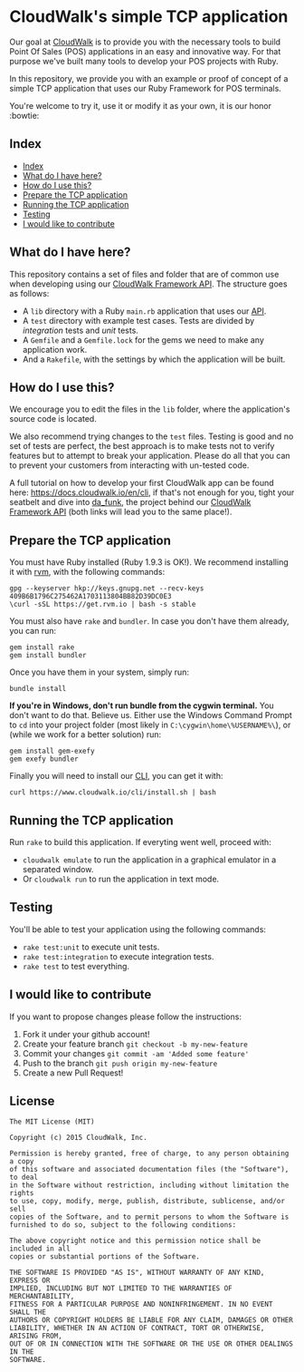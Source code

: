 # CloudWalk's simple TCP application

Our goal at [CloudWalk][1] is to provide you with the
necessary tools to build Point Of Sales (POS) applications
in an easy and innovative way. For that purpose we've built
many tools to develop your POS projects with Ruby.

In this repository, we provide you with an example or proof
of concept of a simple TCP application that uses our Ruby
Framework for POS terminals.

You're welcome to try it, use it or modify it as your own,
it is our honor :bowtie:

## Index

- [Index](#index)
- [What do I have here?](#what-do-i-have-here)
- [How do I use this?](#how-do-i-use-this)
- [Prepare the TCP application](#prepare-the-tcp-application)
- [Running the TCP application](#running-the-tcp-application)
- [Testing](#testing)
- [I would like to contribute](#i-would-like-to-contribute)

## What do I have here?

This repository contains a set of files and folder that are
of common use when developing using our [CloudWalk Framework API][3].
The structure goes as follows:

- A `lib` directory with a Ruby `main.rb` application that uses our [API][3].
- A `test` directory with example test cases. Tests are divided by _integration_ tests and _unit_ tests.
- A `Gemfile` and a `Gemfile.lock` for the gems we need to make
  any application work.
- And a `Rakefile`, with the settings by which the application will
  be built.

## How do I use this?

We encourage you to edit the files in the `lib` folder,
where the application's source code is located.

We also recommend trying changes to the `test` files.
Testing is good and no set of tests are perfect,
the best approach is to make tests not to verify features
but to attempt to break your application.
Please do all that you can to prevent your customers from
interacting with un-tested code.

A full tutorial on how to develop your first CloudWalk app
can be found here: <https://docs.cloudwalk.io/en/cli>,
if that's not enough for you, tight your seatbelt and dive
into [da_funk][2], the project behind our [CloudWalk Framework API][3]
(both links will lead you to the same place!).

## Prepare the TCP application

You must have Ruby installed (Ruby 1.9.3 is OK!).
We recommend installing it with [rvm][4], with
the following commands:

    gpg --keyserver hkp://keys.gnupg.net --recv-keys 409B6B1796C275462A1703113804BB82D39DC0E3
    \curl -sSL https://get.rvm.io | bash -s stable

You must also have `rake` and `bundler`.
In case you don't have them already, you can run:

    gem install rake
    gem install bundler

Once you have them in your system, simply run:

    bundle install

**If you're in Windows, don't run bundle from the cygwin terminal.**
You don't want to do that. Believe us. Either use the Windows
Command Prompt to `cd` into your project folder
(most likely in `C:\cygwin\home\%USERNAME%\`), or
(while we work for a better solution) run:

    gem install gem-exefy
    gem exefy bundler

Finally you will need to install our [CLI][2], you can get it with:

    curl https://www.cloudwalk.io/cli/install.sh | bash

## Running the TCP application

Run `rake` to build this application.
If everyting went well, proceed with:

- `cloudwalk emulate` to run the application in a graphical
  emulator in a separated window.
- Or `cloudwalk run` to run the application in text mode.

## Testing

You'll be able to test your application using the following commands:

- `rake test:unit` to execute unit tests.
- `rake test:integration` to execute integration tests.
- `rake test` to test everything.

## I would like to contribute

If you want to propose changes please follow the instructions:

1. Fork it under your github account!
2. Create your feature branch `git checkout -b my-new-feature`
3. Commit your changes `git commit -am 'Added some feature'`
4. Push to the branch `git push origin my-new-feature`
5. Create a new Pull Request!

## License

```
The MIT License (MIT)

Copyright (c) 2015 CloudWalk, Inc.

Permission is hereby granted, free of charge, to any person obtaining a copy
of this software and associated documentation files (the "Software"), to deal
in the Software without restriction, including without limitation the rights
to use, copy, modify, merge, publish, distribute, sublicense, and/or sell
copies of the Software, and to permit persons to whom the Software is
furnished to do so, subject to the following conditions:

The above copyright notice and this permission notice shall be included in all
copies or substantial portions of the Software.

THE SOFTWARE IS PROVIDED "AS IS", WITHOUT WARRANTY OF ANY KIND, EXPRESS OR
IMPLIED, INCLUDING BUT NOT LIMITED TO THE WARRANTIES OF MERCHANTABILITY,
FITNESS FOR A PARTICULAR PURPOSE AND NONINFRINGEMENT. IN NO EVENT SHALL THE
AUTHORS OR COPYRIGHT HOLDERS BE LIABLE FOR ANY CLAIM, DAMAGES OR OTHER
LIABILITY, WHETHER IN AN ACTION OF CONTRACT, TORT OR OTHERWISE, ARISING FROM,
OUT OF OR IN CONNECTION WITH THE SOFTWARE OR THE USE OR OTHER DEALINGS IN THE
SOFTWARE.
```

[1]: https://www.cloudwalk.io
[2]: https://www.cloudwalk.io/cli/
[3]: https://github.com/cloudwalkio/da_funk
[4]: https://rvm.io/
